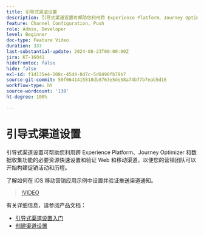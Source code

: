 ```yaml
---
title: 引导式渠道设置
description: 引导式渠道设置可帮助您利用跨 Experience Platform、Journey Optimizer 和数据收集功能的必要资源快速设置和验证 Web 和移动渠道，以便您的营销团队可以开始构建促销活动和历程。了解如何在 iOS 移动营销应用示例中设置并验证推送渠道通知。
feature: Channel Configuration, Push
role: Admin, Developer
level: Beginner
doc-type: Feature Video
duration: 337
last-substantial-update: 2024-08-23T00:00:00Z
jira: KT-16041
hidefromtoc: false
hide: false
exl-id: f1d135e4-208c-45d4-8d7c-5d8496fb79b7
source-git-commit: 50f0641415818db8763e5de58a74b77b7eab5d16
workflow-type: ht
source-wordcount: '138'
ht-degree: 100%

---
```


# 引导式渠道设置

引导式渠道设置可帮助您利用跨 Experience Platform、Journey Optimizer 和数据收集功能的必要资源快速设置和验证 Web 和移动渠道，以便您的营销团队可以开始构建促销活动和历程。

了解如何在 iOS 移动营销应用示例中设置并验证推送渠道通知。

>[!VIDEO](https://video.tv.adobe.com/v/3433053/?learn=on)

有关详细信息，请参阅产品文档：

* [引导式渠道设置入门](https://experienceleague.adobe.com/docs/journey-optimizer/using/configuration/guided-setup/set-mobile-config.html?lang=zh-Hans)
* [创建渠道设置](https://experienceleague.adobe.com/docs/journey-optimizer/using/configuration/guided-setup/create-channel-set-up.html?lang=zh-Hans)
